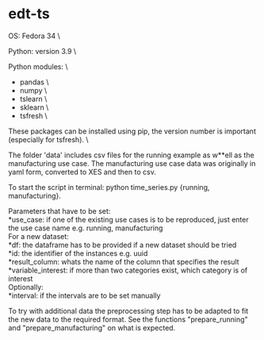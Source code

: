 # edt-ts

OS: Fedora 34 \

Python: version 3.9 \
 
Python modules: \
* pandas \
* numpy \
* tslearn \
* sklearn \
* tsfresh \

These packages can be installed using pip, the version number is important (especially for tsfresh). \

The folder 'data' includes csv files for the running example as w**ell as the manufacturing use case.
The manufacturing use case data was originally in yaml form, converted to XES and then to csv. 

To start the script in terminal: python time_series.py {running, manufacturing}.

Parameters that have to be set: \
*use_case: if one of the existing use cases is to be reproduced, just enter the use case name e.g. running, manufacturing \
For a new dataset: \
*df: the dataframe has to be provided if a new dataset should be tried \
*id: the identifier of the instances e.g. uuid \
*result_column: whats the name of the column that specifies the result \
*variable_interest: if more than two categories exist, which category is of interest \
Optionally: \
*interval: if the intervals are to be set manually


To try with additional data the preprocessing step has to be adapted to fit the new data to the required format. 
See the functions "prepare_running" and "prepare_manufacturing" on what is expected.